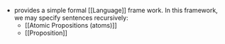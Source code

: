 - provides a simple formal [[Language]] frame work. In this framework, we may specify sentences recursively:
	- [[Atomic Propositions (atoms)]]
	- [[Proposition]]